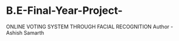 # B.E-Final-Year-Project-
ONLINE  VOTING  SYSTEM  THROUGH  FACIAL  RECOGNITION 
Author - Ashish Samarth


